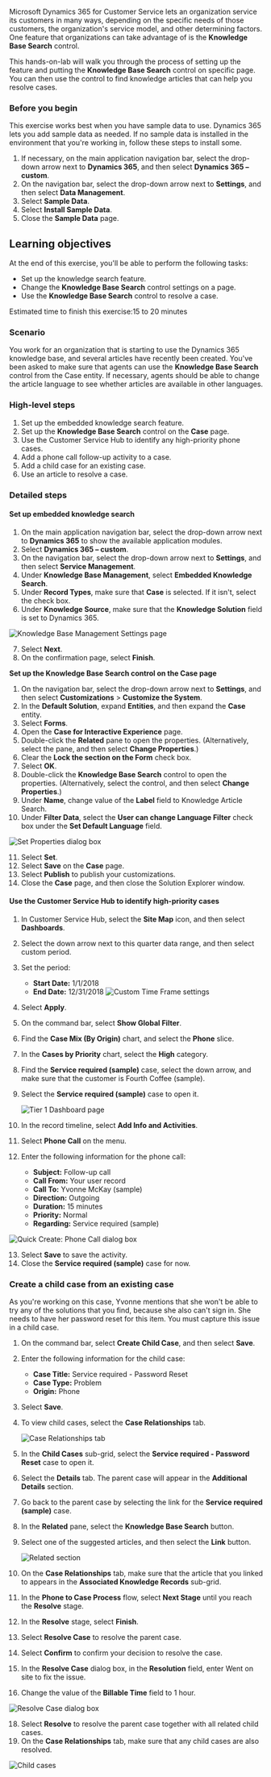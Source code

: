 Microsoft Dynamics 365 for Customer Service lets an organization service its customers in many ways, depending on the specific needs of those customers, the organization's service model, and other determining factors. One feature that organizations can take advantage of is the **Knowledge Base Search** control.

This hands-on-lab will walk you through the process of setting up the feature and putting the **Knowledge Base Search** control on specific page. You can then use the control to find knowledge articles that can help you resolve cases.

### Before you begin

This exercise works best when you have sample data to use. Dynamics 365 lets you add sample data as needed. If no sample data is installed in the environment that you're working in, follow these steps to install some.

1. If necessary, on the main application navigation bar, select the drop-down arrow next to **Dynamics 365**, and then select **Dynamics 365 – custom**.
2. On the navigation bar, select the drop-down arrow next to **Settings**, and then select **Data Management**.
3. Select **Sample Data**.
4. Select **Install Sample Data**.
5. Close the **Sample Data** page.

## Learning objectives

At the end of this exercise, you'll be able to perform the following tasks:

- Set up the knowledge search feature.
- Change the **Knowledge Base Search** control settings on a page.
- Use the **Knowledge Base Search** control to resolve a case.

Estimated time to finish this exercise:15 to 20 minutes

### Scenario

You work for an organization that is starting to use the Dynamics 365 knowledge base, and several articles have recently been created. You've been asked to make sure that agents can use the **Knowledge Base Search** control from the Case entity. If necessary, agents should be able to change the article language to see whether articles are available in other languages.

### High-level steps

1. Set up the embedded knowledge search feature.
2. Set up the **Knowledge Base Search** control on the **Case** page.
3. Use the Customer Service Hub to identify any high-priority phone cases.
4. Add a phone call follow-up activity to a case.
5. Add a child case for an existing case.
6. Use an article to resolve a case.

### Detailed steps

#### Set up embedded knowledge search

1. On the main application navigation bar, select the drop-down arrow next to **Dynamics 365** to show the available application modules.
2. Select **Dynamics 365 – custom**.
3. On the navigation bar, select the drop-down arrow next to **Settings**, and then select **Service Management**.
4. Under **Knowledge Base Management**, select **Embedded Knowledge Search**.
5. Under **Record Types**, make sure that **Case** is selected. If it isn't, select the check box.
6. Under **Knowledge Source**, make sure that the **Knowledge Solution** field is set to Dynamics 365.

![Knowledge Base Management Settings page](../media/RC-Unit7-1.png)

7. Select **Next**.
8. On the confirmation page, select **Finish**.

**Set up the Knowledge Base Search control on the Case page**

1. On the navigation bar, select the drop-down arrow next to **Settings**, and then select **Customizations** \> **Customize the System**.
2. In the **Default Solution**, expand **Entities**, and then expand the **Case** entity.
3. Select **Forms**.
4. Open the **Case for Interactive Experience** page.
5. Double-click the **Related** pane to open the properties. (Alternatively, select the pane, and then select **Change Properties**.)
6. Clear the **Lock the section on the Form** check box.
7. Select **OK**.
8. Double-click the **Knowledge Base Search** control to open the properties. (Alternatively, select the control, and then select **Change Properties**.)
9. Under **Name**, change value of the **Label** field to Knowledge Article Search.
10. Under **Filter Data**, select the **User can change Language Filter** check box under the **Set Default Language** field.

   ![Set Properties dialog box](../media/RC-Unit7-2.png)

11. Select **Set**.
12. Select **Save** on the **Case** page.
13. Select **Publish** to publish your customizations.
14. Close the **Case** page, and then close the Solution Explorer window.

#### Use the Customer Service Hub to identify high-priority cases

1. In Customer Service Hub, select the **Site Map** icon, and then select **Dashboards**.
2. Select the down arrow next to this quarter data range, and then select custom period.
3. Set the period:
    - **Start Date:** 1/1/2018
    - **End Date:** 12/31/2018
   ![Custom Time Frame settings](../media/RC-Unit7-3.png)
4. Select **Apply**.
5. On the command bar, select **Show Global Filter**.
6. Find the **Case Mix (By Origin)** chart, and select the **Phone** slice.
7. In the **Cases by Priority** chart, select the **High** category.
8. Find the **Service required (sample)** case, select the down arrow, and make sure that the customer is Fourth Coffee (sample).
9. Select the **Service required (sample)** case to open it.

   ![Tier 1 Dashboard page](../media/RC-Unit7-4.png)

10. In the record timeline, select **Add Info and Activities**.
11. Select **Phone Call** on the menu.
12. Enter the following information for the phone call:
    - **Subject:** Follow-up call
    - **Call From:** Your user record
    - **Call To:** Yvonne McKay (sample)
    - **Direction:** Outgoing
    - **Duration:** 15 minutes
    - **Priority:** Normal
    - **Regarding:** Service required (sample)

   ![Quick Create: Phone Call dialog box](../media/RC-Unit7-5.png)

13. Select **Save** to save the activity.
14. Close the **Service required (sample)** case for now.

### Create a child case from an existing case

As you're working on this case, Yvonne mentions that she won't be able to try any of the solutions that you find, because she also can't sign in. She needs to have her password reset for this item. You must capture this issue in a child case.

1. On the command bar, select **Create Child Case**, and then select **Save**.
2. Enter the following information for the child case:

    - **Case Title:** Service required - Password Reset
    - **Case Type:** Problem
    - **Origin:** Phone

3. Select **Save**.
4. To view child cases, select the **Case Relationships** tab.

   ![Case Relationships tab](../media/RC-Unit7-6.png)

5. In the **Child Cases** sub-grid, select the **Service required - Password Reset** case to open it.
6. Select the **Details** tab. The parent case will appear in the **Additional Details** section.
7. Go back to the parent case by selecting the link for the **Service required (sample)** case.
8. In the **Related** pane, select the **Knowledge Base Search** button.
9. Select one of the suggested articles, and then select the **Link** button.

   ![Related section](../media/RC-Unit7-7.png)

10. On the **Case Relationships** tab, make sure that the article that you linked to appears in the **Associated Knowledge Records** sub-grid.
12. In the **Phone to Case Process** flow, select **Next Stage** until you reach the **Resolve** stage.
13. In the **Resolve** stage, select **Finish**.
14. Select **Resolve Case** to resolve the parent case.
15. Select **Confirm** to confirm your decision to resolve the case.
16. In the **Resolve Case** dialog box, in the **Resolution** field, enter Went on site to fix the issue.
17. Change the value of the **Billable Time** field to 1 hour.

   ![Resolve Case dialog box](../media/RC-Unit7-8.png)

18. Select **Resolve** to resolve the parent case together with all related child cases.
19. On the **Case Relationships** tab, make sure that any child cases are also resolved.

   ![Child cases](../media/RC-Unit7-9.png)
